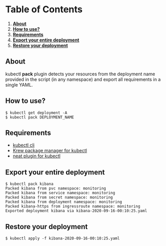# Table of Contents
1. [**About**](#about)
2. [**How to use?**](#how-to-use)
3. [**Requirements**](#requirements)
4. [**Export your entire deployment**](#export-your-entire-deployment)
5. [**Restore your deployment**](#restore-your-deployment)


## **About**  

kubectl **pack** plugin detects your resources from the deployment name provided in the script (in any namespace) and export all requirements in a single YAML. 

## **How to use?**
  ```
  $ kubectl get deployment -A
  $ kubectl pack DEPLOYMENT_NAME
  ```
  
## **Requirements**  
- [kubectl cli](https://github.com/kubernetes/kubectl)  
- [Krew package manager for kubectl](https://github.com/kubernetes-sigs/krew)      
- [neat plugin for kubectl](https://github.com/itaysk/kubectl-neat)  

## **Export your entire deployment**  
  ```
  $ kubectl pack kibana
  Packed kibana from pvc namespace: monitoring  
  Packed kibana from service namespace: monitoring  
  Packed kibana from secret namespace: monitoring  
  Packed kibana from deployment namespace: monitoring  
  Packed kibana-https from ingressroute namespace: monitoring  
  Exported deployment kibana via kibana-2020-09-16-00:10:25.yaml
  ```

## **Restore your deployment**
  ```
  $ kubectl apply -f kibana-2020-09-16-00:10:25.yaml
  ```
